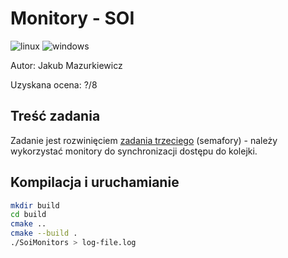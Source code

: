 # Monitory - SOI

![linux](https://github.com/JMazurkiewicz/SOI-synchronization-with-monitors/actions/workflows/linux.yml/badge.svg)
![windows](https://github.com/JMazurkiewicz/SOI-synchronization-with-monitors/actions/workflows/windows.yml/badge.svg)

Autor: Jakub Mazurkiewicz

Uzyskana ocena: ?/8

## Treść zadania

Zadanie jest rozwinięciem [zadania trzeciego](https://github.com/JMazurkiewicz/SOI-linux-semaphores) (semafory) - należy wykorzystać monitory do synchronizacji dostępu do kolejki.

## Kompilacja i uruchamianie

```bash
mkdir build
cd build
cmake ..
cmake --build .
./SoiMonitors > log-file.log
```

